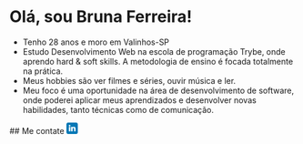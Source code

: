 # Olá, sou Bruna Ferreira!

<section>
  <ul align="left" dir="auto">
    <li>Tenho 28 anos e moro em Valinhos-SP</li>
    <li>Estudo Desenvolvimento Web na escola de programação Trybe, onde aprendo hard & soft skills. A metodologia de ensino é focada totalmente na prática.</li>
    <li>Meus hobbies são ver filmes e séries, ouvir música e ler.</li>
    <li>Meu foco é uma oportunidade na área de desenvolvimento de software, onde poderei aplicar meus aprendizados e desenvolver novas habilidades, tanto técnicas como de comunicação.</li>
  </ul>
  </section>
## Me contate
<span>
    <a href="https://www.linkedin.com/in/bruna-ferreira-138639196/" rel="nofollow">
      <img src="https://raw.githubusercontent.com/edent/SuperTinyIcons/bed6907f8e4f5cb5bb21299b9070f4d7c51098c0/images/svg/linkedin.svg" width="4%" style="max-width: 100%;">
    </a>
  </span>
